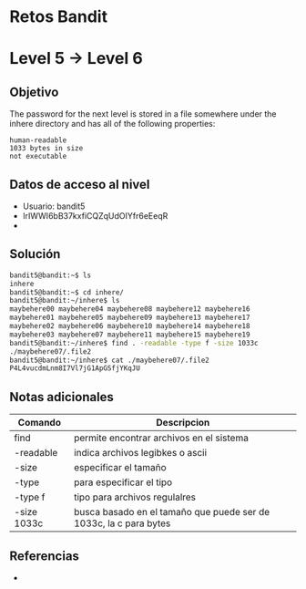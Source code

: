 # Retos Bandit

# Level 5 → Level 6

## Objetivo
The password for the next level is stored in a file somewhere under the inhere directory and has all of the following properties:

	human-readable
	1033 bytes in size
	not executable

## Datos de acceso al nivel
- Usuario: bandit5
- lrIWWI6bB37kxfiCQZqUdOIYfr6eEeqR
- 
## Solución
```bash
bandit5@bandit:~$ ls
inhere
bandit5@bandit:~$ cd inhere/
bandit5@bandit:~/inhere$ ls
maybehere00 maybehere04 maybehere08 maybehere12 maybehere16
maybehere01 maybehere05 maybehere09 maybehere13 maybehere17
maybehere02 maybehere06 maybehere10 maybehere14 maybehere18
maybehere03 maybehere07 maybehere11 maybehere15 maybehere19
bandit5@bandit:~/inhere$ find . -readable -type f -size 1033c
./maybehere07/.file2
bandit5@bandit:~/inhere$ cat ./maybehere07/.file2
P4L4vucdmLnm8I7Vl7jG1ApGSfjYKqJU
```
## Notas adicionales
| Comando | Descripcion |
|---------|-------------|
| find | permite encontrar archivos en el sistema
| -readable | indica archivos legibkes o ascii
| -size | especificar el tamaño
| -type | para especificar el tipo
| -type f | tipo para archivos regulalres
| -size 1033c | busca basado en el tamaño que puede ser de 1033c, la c para bytes


## Referencias
- []()